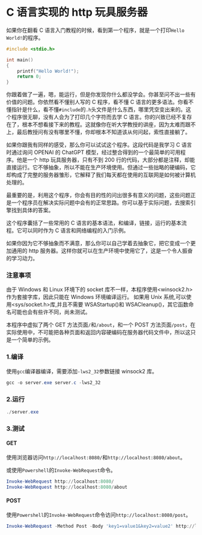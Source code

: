 # C 语言实现的 http 玩具服务器

如果你在翻看 C 语言入门教程的时候，看到第一个程序，就是一个打印`Hello World!`的程序。

```C
#include <stdio.h>

int main()
{
    printf("Hello World!");
    return 0;
}
```

你跟着做了一遍，嗯，能运行，但是你发现你什么都没学会。你甚至问不出一些有价值的问题。你依然看不懂别人写的 C 程序，看不懂 C 语言的更多语法。你看不懂指针是什么，看不懂`#include`的`.h`头文件是什么东西，哪里凭空变出来的。这个程序很无聊，没有人会为了打印几个字符而去学 C 语言。你的兴致已经不复存在了，根本不想看接下来的教程。这就像你在听大学教授的讲座，因为太难而跟不上，最后教授问有没有哪里不懂，你却根本不知道该从何问起，索性直接躺了。

如果你跟我有同样的感受，那么你可以试试这个程序。这段代码是我学习 C 语言时通过询问 OPENAI 的 ChatGPT 模型，经过整合得到的一个最简单的可用程序。他是一个 http 玩具服务器，只有不到 200 行的代码，大部分都是注释，却能直接运行。它不够抽象，所以不能在生产环境使用。但通过一些拙略的硬编码，它却构成了完整的服务器雏形，它解释了我们每天都在使用的互联网是如何被计算机处理的。

最重要的是，利用这个程序，你会有目的性的问出很多有意义的问题，这些问题正是一个程序员在解决实际问题中会有的正常思路。你可以基于实际问题，去搜索引擎找到具体的答案。

这个程序囊括了一些常用的 C 语言的基本语法，和编译，链接，运行的基本流程。它可以同时作为 C 语言和网络编程的入门示例。

如果你因为它不够抽象而不满意，那么你可以自己学着去抽象它，把它变成一个更加通用的 http 服务器。这样你就可以在生产环境中使用它了，这是一个令人振奋的学习动力。

### 注意事项

由于 Windows 和 Linux 环境下的 socket 库不一样，本程序使用<winsock2.h>作为套接字库，因此只能在 Windows 环境编译运行。
如果用 Unix 系统,可以使用<sys/socket.h>库,并且不需要 WSAStartup()和 WSACleanup()，其它函数命名可能也会有些许不同，尚未测试。

本程序中虚拟了两个 GET 方法页面`/`和`/about`，和一个 POST 方法页面`/post`，在实际使用中，不可能把各种页面和返回内容硬编码在服务器代码文件中，所以这只是一个简单的示例。

### 1.编译

使用`gcc`编译器编译，需要添加`-lws2_32`参数链接 winsock2 库。

```powershell
gcc -o server.exe server.c -lws2_32
```

### 2.运行

```powershell
./server.exe
```

### 3.测试

#### GET

使用浏览器访问`http://localhost:8080/`和`http://localhost:8080/about`。

或使用`Powershell`的`Invoke-WebRequest`命令。

```powershell
Invoke-WebRequest http://localhost:8080/
Invoke-WebRequest http://localhost:8080/about
```

#### POST

使用`Powershell`的`Invoke-WebRequest`命令访问`http://localhost:8080/post`。

```powershell
Invoke-WebRequest -Method Post -Body 'key1=value1&key2=value2' http://localhost:8080/post
```
